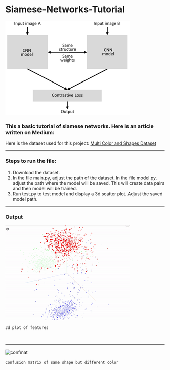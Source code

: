 # Siamese-Networks-Tutorial

<img align="center" alt="siamnet" height= "300px" src="./siamese_net.png?raw=True" />

### This a basic tutorial of siamese networks. Here is an article written on Medium: #

Here is the dataset used for this project: [Multi Color and Shapes Dataset](https://github.com/AdityaDutt/MultiColor-Shapes-Database)

---

### Steps to run the file:

1. Download the dataset.
2. In the file main.py, adjust the path of the dataset. In the file model.py, adjust the path where the model will be saved. This will create data pairs and then model will be trained.
3. Run test.py to test model and display a 3d scatter plot. Adjust the saved model path. 

---

### Output

<img align="center" alt="gif" height= "300px" src="./color.gif?raw=True" />

```3d plot of features```

<br/>

---

<img align="center" alt="confmat" height= "500px" src="./conf_mat.png?raw=True" />

```Confusion matrix of same shape but different color```
